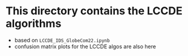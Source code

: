 # This directory contains the LCCDE algorithms
- based on `LCCDE_IDS_GlobeCom22.ipynb`
- confusion matrix plots for the LCCDE algos are also here

